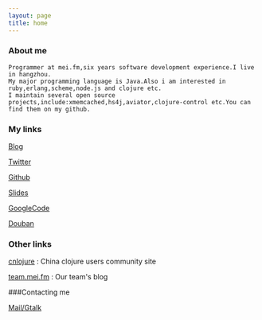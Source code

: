 ```yaml
---
layout: page
title: home
---
```



###	About me

	Programmer at mei.fm,six years software development experience.I live in hangzhou.
	My major programming language is Java.Also i am interested in ruby,erlang,scheme,node.js and clojure etc.
	I maintain several open source projects,include:xmemcached,hs4j,aviator,clojure-control etc.You can find them on my github.

### My links

[Blog](http://killme2008.blogjava.net)

[Twitter](http://twitter.com/killme2008)

[Github](http://github.com/killme2008)

[Slides](http://www.slideshare.net/killme2008)

[GoogleCode](http://code.google.com/u/killme2008)

[Douban](http://www.douban.com/people/killme2008/)

### Other links

[cnlojure](http://cnlojure.org)
: China clojure users community site

[team.mei.fm](http://team.mei.fm/)
: Our team's blog

###Contacting me

[Mail/Gtalk](mailto:killme2008@gmail.com)
